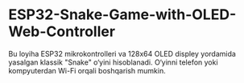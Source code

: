 # ESP32-Snake-Game-with-OLED-Web-Controller
Bu loyiha ESP32 mikrokontrolleri va 128x64 OLED displey yordamida yasalgan klassik "Snake" o‘yini hisoblanadi. O‘yinni telefon yoki kompyuterdan Wi-Fi orqali boshqarish mumkin.
